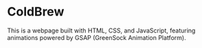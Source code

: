# ColdBrew

This is a webpage built with HTML, CSS, and JavaScript, featuring animations powered by GSAP (GreenSock Animation Platform).

